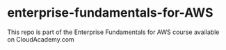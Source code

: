 # enterprise-fundamentals-for-AWS
This repo is part of the Enterprise Fundamentals for AWS course available on CloudAcademy.com
